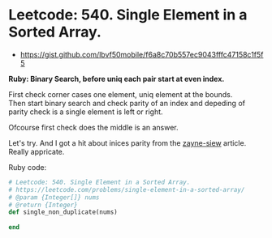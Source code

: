 # Leetcode: 540. Single Element in a Sorted Array.

- https://gist.github.com/lbvf50mobile/f6a8c70b557ec9043fffc47158c1f5f5

**Ruby: Binary Search, before uniq each pair start at even index.**

First check corner cases one element, uniq element at the bounds.  
Then start binary search and check parity of an index and depeding
of parity check is a single element is left or right. 

Ofcourse first check does the middle is an answer.


Let's try. And I got a hit about inices parity from the [zayne-siew](https://leetcode.com/problems/single-element-in-a-sorted-array/discuss/1587293/Python-3-Simple-Approaches-with-Explanation) article. Really appricate.


Ruby code:
```Ruby
# Leetcode: 540. Single Element in a Sorted Array.
# https://leetcode.com/problems/single-element-in-a-sorted-array/
# @param {Integer[]} nums
# @return {Integer}
def single_non_duplicate(nums)
    
end
```
